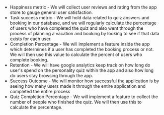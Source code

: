 - Happiness metric - We will collect user reviews and rating from the app store to gauge general user satisfaction.
- Task success metric - We will hold data related to quiz answers and booking in our database, and we will regularly calculate the percentage of users who have completed the quiz and also went through the process of planning a vacation and booking by looking to see if that data exists for each user.
- Completion Percentage - We will implement a feature inside the app which determines if a user has completed the booking process or not. We will then use this value to calculate the percent of users who complete booking.
- Retention - We will have google analytics keep track on how long do user's spend on the personality quiz within the app and also how long do users stay browsing through the app.
- Success Outcome - We will monitor how successful the application is by seeing how many users made it through the entire application and completed the entire process
- Quiz Completion Percentage - We will implement a feature to collect the number of people who finished the quiz. We will then use this to calculate the percentage.